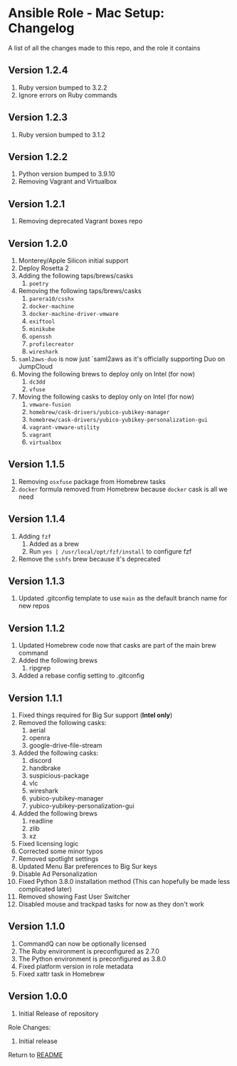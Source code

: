 Ansible Role - Mac Setup: Changelog
=====================================
A list of all the changes made to this repo, and the role it contains

Version 1.2.4
-------------

1. Ruby version bumped to 3.2.2
2. Ignore errors on Ruby commands

Version 1.2.3
-------------

1. Ruby version bumped to 3.1.2

Version 1.2.2
-------------

1. Python version bumped to 3.9.10
2. Removing Vagrant and Virtualbox

Version 1.2.1
-------------

1. Removing deprecated Vagrant boxes repo

Version 1.2.0
-------------

1. Monterey/Apple Silicon initial support
2. Deploy Rosetta 2
3. Adding the following taps/brews/casks
   1. `poetry`
4. Removing the following taps/brews/casks
   1. `parera10/csshx`
   2. `docker-machine`
   3. `docker-machine-driver-vmware`
   4. `exiftool`
   5. `minikube`
   6. `openssh`
   7. `profilecreator`
   8. `wireshark`
5. `saml2aws-duo` is now just `saml2aws as it's officially supporting Duo on JumpCloud
6. Moving the following brews to deploy only on Intel (for now)
   1. `dc3dd`
   2. `vfuse`
7. Moving the following casks to deploy only on Intel (for now)
   1. `vmware-fusion`
   2. `homebrew/cask-drivers/yubico-yubikey-manager`
   3. `homebrew/cask-drivers/yubico-yubikey-personalization-gui`
   4. `vagrant-vmware-utility`
   5. `vagrant`
   6. `virtualbox`

Version 1.1.5
-------------

1. Removing `osxfuse` package from Homebrew tasks
2. `docker` formula removed from Homebrew because `docker` cask is all we need

Version 1.1.4
-------------

1. Adding `fzf`
   1. Added as a brew
   2. Run `yes | /usr/local/opt/fzf/install` to configure fzf 
2. Remove the `sshfs` brew because it's deprecated

Version 1.1.3
-------------

1. Updated .gitconfig template to use `main` as the default branch name for new repos

Version 1.1.2
-------------

1. Updated Homebrew code now that casks are part of the main brew command
2. Added the following brews
    1. ripgrep
3. Added a rebase config setting to .gitconfig

Version 1.1.1
-------------

1. Fixed things required for Big Sur support (**Intel only**)
2. Removed the following casks:
    1. aerial
    2. openra
    3. google-drive-file-stream
3. Added the following casks:
    1. discord
    2. handbrake
    3. suspicious-package
    4. vlc
    5. wireshark
    6. yubico-yubikey-manager
    7. yubico-yubikey-personalization-gui
4. Added the following brews
    1. readline
    2. zlib
    3. xz
5. Fixed licensing logic
6. Corrected some minor typos
7. Removed spotlight settings
8. Updated Menu Bar preferences to Big Sur keys
9. Disable Ad Personalization
10. Fixed Python 3.8.0 installation method (This can hopefully be made less complicated later)
11. Removed showing Fast User Switcher
12. Disabled mouse and trackpad tasks for now as they don't work

Version 1.1.0
-------------

1. CommandQ can now be optionally licensed
2. The Ruby environment is preconfigured as 2.7.0
3. The Python environment is preconfigured as 3.8.0
4. Fixed platform version in role metadata
5. Fixed xattr task in Homebrew

Version 1.0.0
-------------

1. Initial Release of repository

Role Changes:

1. Initial release

Return to [README](README.md)
